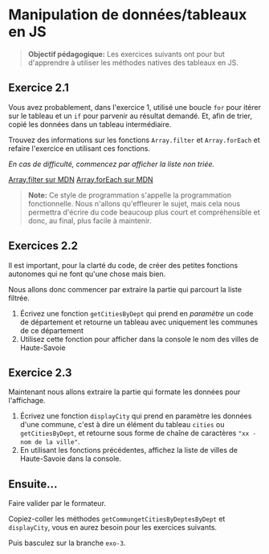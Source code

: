 # Manipulation de données/tableaux en JS

>**Objectif pédagogique:**
> Les exercices suivants ont pour but d'apprendre à utiliser les méthodes natives des tableaux en JS.

## Exercice 2.1

Vous avez probablement, dans l'exercice 1, utilisé une boucle `for` pour itérer sur le tableau et un `if` pour parvenir au résultat demandé. Et, afin de trier, copié les données dans un tableau intermédiaire.

Trouvez des informations sur les fonctions `Array.filter` et `Array.forEach` et refaire l'exercice en utilisant ces fonctions.

_En cas de difficulté, commencez par afficher la liste non triée._

[Array.filter sur MDN](https://developer.mozilla.org/fr/docs/Web/JavaScript/Reference/Objets_globaux/Array/filter)
[Array.forEach sur MDN](https://developer.mozilla.org/fr/docs/Web/JavaScript/Reference/Objets_globaux/Array/forEach)

> **Note:** Ce style de programmation s'appelle la programmation fonctionnelle. Nous n'allons qu'effleurer le sujet, mais cela nous permettra d'écrire du code beaucoup plus court et compréhensible et donc, au final, plus facile à maintenir.


## Exercices 2.2

Il est important, pour la clarté du code, de créer des petites fonctions autonomes qui ne font qu'une chose mais bien.

Nous allons donc commencer par extraire la partie qui parcourt la liste filtrée.

1. Écrivez une fonction `getCitiesByDept` qui prend en *paramètre* un code de département et retourne un tableau avec uniquement les communes de ce département
2. Utilisez cette fonction pour afficher dans la console le nom des villes de Haute-Savoie


## Exercice 2.3

Maintenant nous allons extraire la partie qui formate les données pour l'affichage.

1. Écrivez une fonction `displayCity` qui prend en paramètre les données d'une commune, c'est à dire un élément du tableau `cities` ou `getCitiesByDept`, et retourne sous forme de chaîne de caractères `"xx - nom de la ville"`.
2. En utilisant les fonctions précédentes, affichez la liste de villes de Haute-Savoie dans la console.



## Ensuite...

Faire valider par le formateur.

Copiez-coller les méthodes `getCommungetCitiesByDeptesByDept` et `displayCity`, vous en aurez besoin pour les exercices suivants.

Puis basculez sur la branche `exo-3`.
